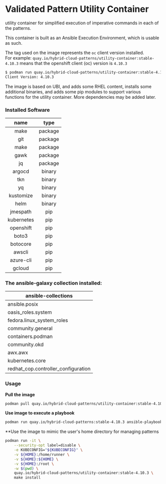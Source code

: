 # Validated Pattern Utility Container 

utility container for simplified execution of imperative commands in each of the patterns.

This container is built as an Ansible Execution Environment, which is usable as such.

The tag used on the image represents the `oc` client version installed. <br/>
For example: `quay.io/hybrid-cloud-patterns/utility-container:stable-4.10.3` means that the openshift client (oc) version is `4.10.3`

```bash
$ podman run quay.io/hybrid-cloud-patterns/utility-container:stable-4.10.3` oc version 
Client Version: 4.10.3
```

The image is based on UBI, and adds some RHEL content, installs some additional binaries, and adds some pip modules to support various functions for the utility container. More dependencies may be added later.

### Installed Software

|    name     |  type   |
|:-----------:|:-------:|
|    make     | package |
|    git      | package |
|    make     | package |
|    gawk     | package |
|     jq      | package |
|   argocd    | binary  |
|    tkn      | binary  |
|     yq      | binary  |
|  kustomize  | binary  |
|    helm     | binary  |
| jmespath    |   pip   |
| kubernetes  |   pip   |
|  openshift  |   pip   |
|    boto3    |   pip   |
|  botocore   |   pip   |
|   awscli    |   pip   |
|  azure-cli  |   pip   |
|   gcloud    |   pip   |


### The ansible-galaxy collection installed:
| ansible-collections |
| ------------------- |
| ansible.posix |
| oasis_roles.system |
| fedora.linux_system_roles |
| community.general |
| containers.podman |
| community.okd |
| awx.awx |
| kubernetes.core |
| redhat_cop.controller_configuration |

### Usage
**Pull the image**
```bash
podman pull quay.io/hybrid-cloud-patterns/utility-container:stable-4.10.3
```

**Use image to execute a playbook**
```bash
podman run quay.io/hybrid-cloud-patterns:stable-4.10.3 ansible-playbook <playbook>.yml 
```

**Use the image to mimic the user's home directory for managing patterns
```bash
podman run -it \
    --security-opt label=disable \
    -e KUBECONFIG="${KUBECONFIG}" \
    -v ${HOME}:/home/runner \
    -v ${HOME}:${HOME} \
    -v ${HOME}:/root \
    -w $(pwd) \
    quay.io/hybrid-cloud-patterns/utility-container:stable-4.10.3 \
    make install
```
